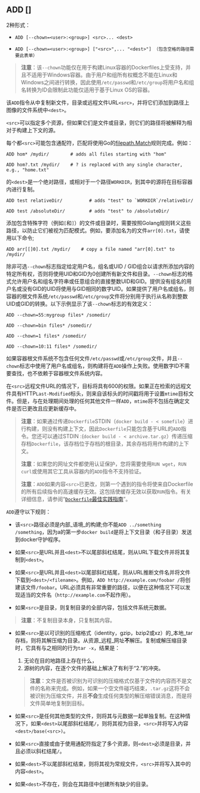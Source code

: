## ADD \[\]

2种形式：

* `ADD [--chown=<user>:<group>] <src>... <dest>`

* `ADD [--chown=<user>:<group>] ["<src>",... "<dest>"] （包含空格的路径需要此表单）`

> **注意**：该`--chown`功能仅在用于构建Linux容器的Dockerfiles上受支持，并且不适用于Windows容器。由于用户和组所有权概念不能在Linux和Windows之间进行转换，因此使用`/etc/passwd`和`/etc/group`将用户名和组名转换为ID会限制此功能仅适用于基于Linux OS的容器。

该`ADD`指令从中复制新文件，目录或远程文件URL`<src>`，并将它们添加到路径上图像的文件系统中`<dest>`。

`<src>`可以指定多个资源，但如果它们是文件或目录，则它们的路径将被解释为相对于构建上下文的源。

每个都`<src>`可能包含通配符，匹配将使用Go的[filepath.Match](http://golang.org/pkg/path/filepath#Match)规则完成。例如：

```
ADD hom* /mydir/        # adds all files starting with "hom"

ADD hom?.txt /mydir/    # ? is replaced with any single character, e.g., "home.txt"
```

的`<dest>`是一个绝对路径，或相对于一个路径`WORKDIR`，到其中的源将在目标容器内进行复制。

    ADD test relativeDir/          # adds "test" to `WORKDIR`/relativeDir/

    ADD test /absoluteDir/         # adds "test" to /absoluteDir/

添加包含特殊字符（例如`[`和`]`）的文件或目录时，需要按照Golang规则转义这些路径，以防止它们被视为匹配模式。例如，要添加名为的文件`arr[0].txt`，请使用以下命令;

```
ADD arr[[]0].txt /mydir/    # copy a file named "arr[0].txt" to /mydir/
```

除非可选`--chown`标志指定给定用户名，组名或UID / GID组合以请求所添加内容的特定所有权，否则将使用UID和GID为0创建所有新文件和目录。`--chown`标志的格式允许用户名和组名字符串或任意组合的直接整数UID和GID。提供没有组名的用户名或没有GID的UID将使用与GID相同的数字UID。如果提供了用户名或组名，则容器的根文件系统`/etc/passwd`和`/etc/group`文件将分别用于执行从名称到整数UID或GID的转换。以下示例显示了该`--chown`标志的有效定义：

```
ADD --chown=55:mygroup files* /somedir/

ADD --chown=bin files* /somedir/

ADD --chown=1 files* /somedir/

ADD --chown=10:11 files* /somedir/
```

如果容器根文件系统不包含任何文件`/etc/passwd`或`/etc/group`文件，并且`--chown`标志中使用了用户名或组名，则构建将在`ADD`操作上失败。使用数字ID不需要查找，也不依赖于容器根文件系统内容。

在`<src>`远程文件URL的情况下，目标将具有600的权限。如果正在检索的远程文件具有HTTP`Last-Modified`标头，则来自该标头的时间戳将用于设置`mtime`目标文件。但是，与在处理期间处理的任何其他文件一样`ADD`，`mtime`将不包括在确定文件是否已更改且应更新缓存中。

> **注意**：如果通过传递`Dockerfile`STDIN（`docker build - < somefile`）进行构建，则没有构建上下文，因此`Dockerfile`只能包含基于URL的`ADD`指令。您还可以通过STDIN :\(`docker build - < archive.tar.gz`）传递压缩存档`Dockerfile`，该存档位于存档的根目录，其余存档将用作构建的上下文。
>
> **注意**：如果您的网址文件都使用认证保护，您将需要使用`RUN wget`，`RUN curl`或使用其它工具从容器内的`ADD`指令不支持验证。
>
> **注意**：`ADD`如果内容`<src>`已更改，则第一个遇到的指令将使来自Dockerfile的所有后续指令的高速缓存无效。这包括使缓存无效以获取`RUN`指令。有关详细信息，请参阅“[`Dockerfile`最佳实践指南](https://docs.docker.com/engine/userguide/eng-image/dockerfile_best-practices/#/build-cache)”。

`ADD`遵守以下规则：

* 该`<src>`路径必须是内部_语境_的构建;你不能`ADD ../something /something`，因为a的第一步`docker build`是将上下文目录（和子目录）发送到docker守护程序。

* 如果`<src>`是URL并且`<dest>`不以尾部斜杠结尾，则从URL下载文件并将其复制到`<dest>`。

* 如果`<src>`是URL并且`<dest>`以尾部斜杠结尾，则从URL推断文件名并将文件下载到`<dest>/<filename>`。例如，`ADD http://example.com/foobar /`将创建该文件`/foobar`。URL必须具有非常重要的路径，以便在这种情况下可以发现适当的文件名（`http://example.com`不起作用）。

* 如果`<src>`是目录，则复制目录的全部内容，包括文件系统元数据。

> **注意**：不复制目录本身，只复制其内容。

* 如果`<src>`是以可识别的压缩格式（identity，gzip，bzip2或xz）的_本地\_tar存档，则将其解压缩为目录。从资源_远程\_网址**不**解压。复制或解压缩目录时，它具有与之相同的行为`tar -x`，结果是：

  1. 无论在目的地路径上存在什么，
  2. 源树的内容，在逐个文件的基础上解决了有利于“2.”的冲突。

  > **注意**：文件是否被识别为可识别的压缩格式仅基于文件的内容而不是文件的名称来完成。例如，如果一个空文件碰巧结束，`.tar.gz`这将不会被识别为压缩文件，并且**不会**生成任何类型的解压缩错误消息，而是将文件简单地复制到目标。

* 如果`<src>`是任何其他类型的文件，则将其与元数据一起单独复制。在这种情况下，如果`<dest>`以尾部斜杠结尾`/`，则将其视为目录，`<src>`并将写入内容`<dest>/base(<src>)`。

* 如果`<src>`直接或由于使用通配符指定了多个资源，则`<dest>`必须是目录，并且必须以斜杠结尾`/`。

* 如果`<dest>`不以尾部斜杠结束，则将其视为常规文件，`<src>`并将写入其中的内容`<dest>`。

* 如果`<dest>`不存在，则会在其路径中创建所有缺少的目录。



